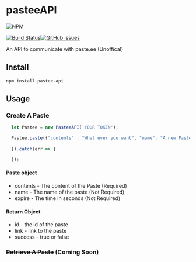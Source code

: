 # pasteeAPI 
[![NPM](https://nodei.co/npm/pastee-api.png?downloads=true&downloadRank=true&stars=true)](https://nodei.co/npm/pastee-api/)

[![Build Status](https://img.shields.io/travis/motoenduroboy/pastee-api/master.svg?style=flat-square)](https://travis-ci.org/motoenduroboy/pastee-api)[![GitHub issues](https://img.shields.io/github/issues/badges/motoenduroboy/pastee-api.svg?style=flat-square)](https://github.com/motoenduroboy/pastee-api/)

An API to communicate with paste.ee (Unoffical)

## Install
```
npm install pastee-api
```

## Usage
### Create A Paste
```javascript
  let Pastee = new PasteeAPI('YOUR TOKEN');

  Pastee.paste({"contents" : "What ever you want", "name": "A new Paste", "expire": 100}).then(res => {
    
  }).catch(err => {

  });
```
#### Paste object
* contents - The content of the Paste (Required)
* name - The name of the paste (Not Required)
* expire - The time in seconds (Not Required)

#### Return Object
* id - the id of the paste
* link - link to the paste
* success - true or false

### ~~Retrieve A Paste~~ (Coming Soon)
